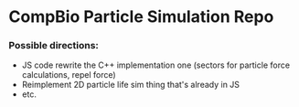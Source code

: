 # CompBio Particle Simulation Repo

### Possible directions:
* JS code rewrite the C++ implementation one (sectors for particle force calculations, repel force)
* Reimplement 2D particle life sim thing that's already in JS
* etc.

